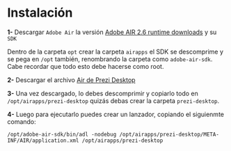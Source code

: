 Instalación
===========

**1-** Descargar `Adobe Air` la versión [Adobe AIR 2.6 runtime downloads](http://airdownload.adobe.com/air/lin/download/2.6/AdobeAIRInstaller.bin) y su `SDK` 

Dentro de la carpeta `opt`  crear la carpeta `airapps` el SDK se descomprime y se pega en `/opt` también, renombrando la carpeta como `adobe-air-sdk`.  Cabe recordar que todo esto debe hacerse como root.

**2-** Descargar el archivo [Air de Prezi Desktop](http://www.mediafire.com/download/2e4v9hw3hv3qgz9/PreziDesktop_3.042.air)

**3-** Una vez descargado, lo debes descomprimir y copiarlo todo en `/opt/airapps/prezi-desktop` quizás debas crear la carpeta `prezi-desktop`.

**4-** Luego para ejecutarlo puedes crear un lanzador, copiando el siguienmte comando:

```
/opt/adobe-air-sdk/bin/adl -nodebug /opt/airapps/prezi-desktop/META-INF/AIR/application.xml /opt/airapps/prezi-desktop

```

